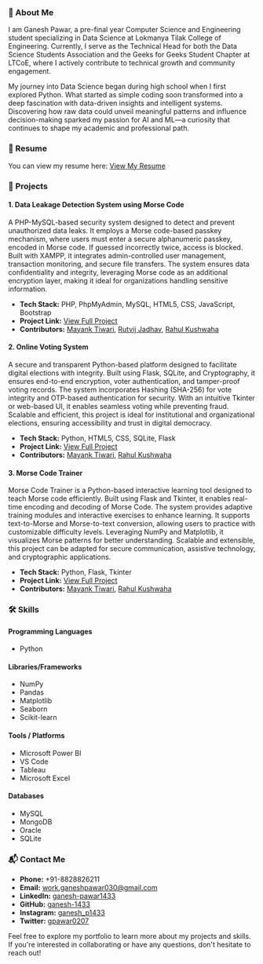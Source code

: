 ### 👤 About Me

I am Ganesh Pawar, a pre-final year Computer Science and Engineering student specializing in Data Science at Lokmanya Tilak College of Engineering. Currently, I serve as the Technical Head for both the Data Science Students Association and the Geeks for Geeks Student Chapter at LTCoE, where I actively contribute to technical growth and community engagement.

My journey into Data Science began during high school when I first explored Python. What started as simple coding soon transformed into a deep fascination with data-driven insights and intelligent systems. Discovering how raw data could unveil meaningful patterns and influence decision-making sparked my passion for AI and ML—a curiosity that continues to shape my academic and professional path.

### 📄 Resume

You can view my resume here: [View My Resume](https://drive.google.com/file/d/1i9J0e6ZxkYxvQnX5N1yZ1Y1Z1Y1Z1Y1/view)

### 💼 Projects

#### 1. **Data Leakage Detection System using Morse Code**

A PHP-MySQL-based security system designed to detect and prevent unauthorized data leaks. It employs a Morse code-based passkey mechanism, where users must enter a secure alphanumeric passkey, encoded in Morse code. If guessed incorrectly twice, access is blocked. Built with XAMPP, it integrates admin-controlled user management, transaction monitoring, and secure file transfers. The system ensures data confidentiality and integrity, leveraging Morse code as an additional encryption layer, making it ideal for organizations handling sensitive information.

* **Tech Stack:** PHP, PhpMyAdmin, MySQL, HTML5, CSS, JavaScript, Bootstrap
* **Project Link:** [View Full Project](https://github.com/ganesh-1433/Data_Leakage)
* **Contributors:** [Mayank Tiwari](https://www.linkedin.com/in/mayank-tiwari04/), [Rutvij Jadhav](https://www.linkedin.com/in/jadhavrutvij/), [Rahul Kushwaha](https://www.linkedin.com/in/rahulkushwaha15/)

#### 2. **Online Voting System**

A secure and transparent Python-based platform designed to facilitate digital elections with integrity. Built using Flask, SQLite, and Cryptography, it ensures end-to-end encryption, voter authentication, and tamper-proof voting records. The system incorporates Hashing (SHA-256) for vote integrity and OTP-based authentication for security. With an intuitive Tkinter or web-based UI, it enables seamless voting while preventing fraud. Scalable and efficient, this project is ideal for institutional and organizational elections, ensuring accessibility and trust in digital democracy.

* **Tech Stack:** Python, HTML5, CSS, SQLite, Flask
* **Project Link:** [View Full Project](https://github.com/ganesh-1433/Online-Voting-System)
* **Contributors:** [Mayank Tiwari](https://www.linkedin.com/in/mayank-tiwari04/), [Rahul Kushwaha](https://www.linkedin.com/in/rahulkushwaha15/)

#### 3. **Morse Code Trainer**

Morse Code Trainer is a Python-based interactive learning tool designed to teach Morse code efficiently. Built using Flask and Tkinter, it enables real-time encoding and decoding of Morse Code. The system provides adaptive training modules and interactive exercises to enhance learning. It supports text-to-Morse and Morse-to-text conversion, allowing users to practice with customizable difficulty levels. Leveraging NumPy and Matplotlib, it visualizes Morse patterns for better understanding. Scalable and extensible, this project can be adapted for secure communication, assistive technology, and cryptographic applications.

* **Tech Stack:** Python, Flask, Tkinter
* **Project Link:** [View Full Project](https://github.com/ganesh-1433/morse_code_trainer)
* **Contributors:** [Mayank Tiwari](https://www.linkedin.com/in/mayank-tiwari04/), [Rahul Kushwaha](https://www.linkedin.com/in/rahulkushwaha15/)

### 🛠️ Skills

#### Programming Languages

* Python

#### Libraries/Frameworks

* NumPy
* Pandas
* Matplotlib
* Seaborn
* Scikit-learn

#### Tools / Platforms

* Microsoft Power BI
* VS Code
* Tableau
* Microsoft Excel

#### Databases

* MySQL
* MongoDB
* Oracle
* SQLite

### 📬 Contact Me

* **Phone:** +91-8828826211
* **Email:** [work.ganeshpawar030@gmail.com](mailto:work.ganeshpawar03@gmail.com)
* **LinkedIn:** [ganesh-pawar1433](https://www.linkedin.com/in/ganesh-pawar1433/)
* **GitHub:** [ganesh-1433](https://github.com/ganesh-1433)
* **Instagram:** [ganesh_p1433](https://www.instagram.com/ganesh_p1433/)
* **Twitter:** [gpawar0207](https://twitter.com/gpawar0207)


Feel free to explore my portfolio to learn more about my projects and skills. If you're interested in collaborating or have any questions, don't hesitate to reach out!
